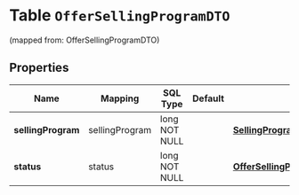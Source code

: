 
# Table `OfferSellingProgramDTO`
(mapped from: OfferSellingProgramDTO)

## Properties
Name | Mapping | SQL Type | Default | Type | Description | Notes
---- | ------- | -------- | ------- | ---- | ----------- | -----
**sellingProgram** | sellingProgram | long NOT NULL |  | [**SellingProgramType**](SellingProgramType.md) |  |  [foreignkey]
**status** | status | long NOT NULL |  | [**OfferSellingProgramStatusType**](OfferSellingProgramStatusType.md) |  |  [foreignkey]




